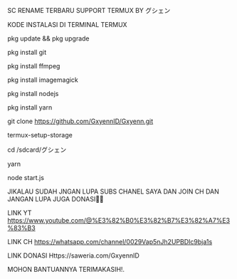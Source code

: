 SC RENAME TERBARU SUPPORT TERMUX BY グシェン

KODE INSTALASI DI TERMINAL TERMUX 

pkg update && pkg upgrade

pkg install git

pkg install ffmpeg

pkg install imagemagick

pkg install nodejs

pkg install yarn

git clone https://github.com/GxyennID/Gxyenn.git

termux-setup-storage

cd /sdcard/グシェン

yarn

node start.js


JIKALAU SUDAH JNGAN LUPA SUBS CHANEL SAYA DAN JOIN CH DAN JANGAN LUPA JUGA DONASI🌻😎



LINK YT https://www.youtube.com/@%E3%82%B0%E3%82%B7%E3%82%A7%E3%83%B3

LINK CH https://whatsapp.com/channel/0029Vap5nJh2UPBDIc9bja1s

LINK DONASI Https://saweria.com/GxyennID



MOHON BANTUANNYA 
TERIMAKASIH!.
